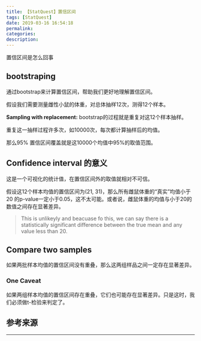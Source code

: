 ```yaml
---
title: 【StatQuest】置信区间
tags: [StatQuest]
date: 2019-03-16 16:54:18
permalink:
categories:
description:
---
```

<p class="description">置信区间是怎么回事</p>

<!-- more -->

## bootstraping

通过bootstrap来计算置信区间，帮助我们更好地理解置信区间。

假设我们需要测量雌性小鼠的体重，对总体抽样12次，测得12个样本。

**Sampling with replacement:** bootstrap的过程就是重复对这12个样本抽样。

重复这一抽样过程许多次，如10000次，每次都计算抽样后的均值。

那么95% 置信区间覆盖就是这10000个均值中95%的取值范围。

## Confidence interval 的意义

这是一个可视化的统计值，在置信区间外的取值就相对不可信。

假设这12个样本均值的置信区间为(21, 31)，那么所有雌鼠体重的“真实”均值小于20 的p-value一定小于0.05，这不太可能。或者说，雌鼠体重的均值与小于20的数值之间存在显著差异。

> This is unlikeyly and beacuase fo this, we can say there is a statistically significant difference between the true mean and any value less than 20.

## Compare two samples

如果两批样本均值的置信区间没有重叠，那么这两组样品之间一定存在显著差异。

### One Caveat

如果两组样本均值的置信区间存在重叠，它们也可能存在显著差异。只是这时，我们必须做t-检验来判定了。



## 参考来源

<hr />